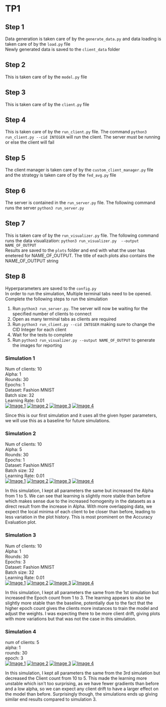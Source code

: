 # TP1

## Step 1
Data generation is taken care of by the `generate_data.py` and data loading is taken care of by the `load.py` file  
Newly generated data is saved to the `client_data` folder  

## Step 2
This is taken care of by the `model.py` file  

## Step 3
This is taken care of by the `client.py` file  

## Step 4
This is taken care of by the `run_client.py` file. The command `python3 run_client.py --cid INTEGER` will run the client. The server must be running or else the client will fail  

## Step 5
The client manager is taken care of by the `custom_client_manager.py` file and the strategy is taken care of by the `fed_avg.py` file  

## Step 6
The server is contained in the `run_server.py` file. The following command runs the server `python3 run_server.py`  

## Step 7
This is taken care of by the `run_visualizer.py` file. The following command runs the data visualization: `python3 run_visualizer.py  --output NAME_OF_OUTPUT`  
Results are saved to the `plots` folder and end with what the user has enetered for NAME_OF_OUTPUT. The title of each plots also contains the NAME_OF_OUTPUT string

## Step 8
Hyperparameters are saved to the `config.py`  
In order to run the simulation, Multiple terminal tabs need to be opened. Complete the following steps to run the simulation
1. Run `python3 run_server.py`. The server will now be waiting for the specified number of clients to connect
2. Open as many terminal tabs as clients are required
3. Run `python3 run_client.py --cid INTEGER` making sure to change the CID Integer for each client
4. Wait for the tests to complete
5. Run `python3 run_visualizer.py --output NAME_OF_OUTPUT` to generate the images for reporting  

### Simulation 1
Num of clients: 10  
Alpha: 1  
Rounds: 30  
Epochs: 1  
Dataset: Fashion MNIST  
Batch size: 32  
Learning Rate: 0.01  
[![Image 1](plots/accuracy_eval_plot_10_clients_30_rounds_1_epoch_1_alpha.png)](plots/accuracy_eval_plot_10_clients_30_rounds_1_epoch_1_alpha.png)
[![Image 2](plots/accuracy_fit_plot_10_clients_30_rounds_1_epoch_1_alpha.png)](plots/accuracy_fit_plot_10_clients_30_rounds_1_epoch_1_alpha.png)
[![Image 3](plots/loss_fit_plot_10_clients_30_rounds_1_epoch_1_alpha.png)](plots/loss_fit_plot_10_clients_30_rounds_1_epoch_1_alpha.png)
[![Image 4](plots/losses_distributed_plot_10_clients_30_rounds_1_epoch_1_alpha.png)](plots/losses_distributed_plot_10_clients_30_rounds_1_epoch_1_alpha.png)

Since this is our first simulation and it uses all the given hyper parameters, we will use this as a baseline for future simulations.  

### Simulation 2
Num of clients: 10  
Alpha: 5  
Rounds: 30  
Epochs: 1  
Dataset: Fashion MNIST  
Batch size: 32  
Learning Rate: 0.01   
[![Image 1](plots/accuracy_eval_plot_10_clients_30_rounds_1_epoch_5_alpha.png)](plots/accuracy_eval_plot_10_clients_30_rounds_1_epoch_5_alpha.png)
[![Image 2](plots/accuracy_fit_plot_10_clients_30_rounds_1_epoch_5_alpha.png)](plots/accuracy_fit_plot_10_clients_30_rounds_1_epoch_5_alpha.png)
[![Image 3](plots/loss_fit_plot_10_clients_30_rounds_1_epoch_5_alpha.png)](plots/loss_fit_plot_10_clients_30_rounds_1_epoch_5_alpha.png)
[![Image 4](plots/losses_distributed_plot_10_clients_30_rounds_1_epoch_5_alpha.png)](plots/losses_distributed_plot_10_clients_30_rounds_1_epoch_5_alpha.png)

In this simulation, I kept all parameters the same but increased the Alpha from 1 to 5. We can see that learning is slightly more stable than before which makes sense due to the increased homogenity in the datasets as a direct result from the increase in Alpha. With more overlapping data, we expect the local minima of each client to be closer than before, leading to less variation in the plot history. This is most prominent on the Accuracy Evaluation plot.  

### Simulation 3
Num of clients: 10  
Alpha: 1  
Rounds: 30  
Epochs: 3  
Dataset: Fashion MNIST  
Batch size: 32  
Learning Rate: 0.01  
[![Image 1](plots/accuracy_eval_plot_10_clients_30_rounds_3_epochs_1_alpha.png)](plots/accuracy_eval_plot_10_clients_30_rounds_3_epochs_1_alpha.png)
[![Image 2](plots/accuracy_fit_plot_10_clients_30_rounds_3_epochs_1_alpha.png)](plots/accuracy_fit_plot_10_clients_30_rounds_3_epochs_1_alpha.png)
[![Image 3](plots/loss_fit_plot_10_clients_30_rounds_3_epochs_1_alpha.png)](plots/loss_fit_plot_10_clients_30_rounds_3_epochs_1_alpha.png)
[![Image 4](plots/losses_distributed_plot_10_clients_30_rounds_3_epochs_1_alpha.png)](plots/losses_distributed_plot_10_clients_30_rounds_3_epochs_1_alpha.png)

In this simulation, I kept all parameters the same from the 1st simulation but increased the Epoch count from 1 to 3. The learning appears to also be slightly more stable than the baseline, potentially due to the fact that the higher epoch count gives the clients more instances to train the model and adjust the weights. I was expecting there to be more client drift, giving plots with more variations but that was not the case in this simulation.  

### Simulation 4
num of clients: 5  
alpha: 1  
rounds: 30  
epoch: 3  
[![Image 1](plots/accuracy_eval_plot_5_clients_30_rounds_3_epochs_1_alpha.png)](plots/accuracy_eval_plot_5_clients_30_rounds_3_epochs_1_alpha.png)
[![Image 2](plots/accuracy_fit_plot_5_clients_30_rounds_3_epochs_1_alpha.png)](plots/accuracy_fit_plot_5_clients_30_rounds_3_epochs_1_alpha.png)
[![Image 3](plots/loss_fit_plot_5_clients_30_rounds_3_epochs_1_alpha.png)](plots/loss_fit_plot_5_clients_30_rounds_3_epochs_1_alpha.png)
[![Image 4](plots/losses_distributed_plot_5_clients_30_rounds_3_epochs_1_alpha.png)](plots/losses_distributed_plot_5_clients_30_rounds_3_epochs_1_alpha.png)

In this simulation, I kept all parameters the same from the 3rd simulation but decreased the Client count from 10 to 5. This made the learning more unstable which isn't too surprising, as we have fewer gradients than before and a low alpha, so we can expect any client drift to have a larger effect on the model than before. Surprisingly though, the simulations ends up giving similar end results compared to simulation 3.  